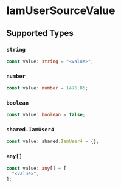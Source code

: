 # IamUserSourceValue


## Supported Types

### `string`

```typescript
const value: string = "<value>";
```

### `number`

```typescript
const value: number = 1476.85;
```

### `boolean`

```typescript
const value: boolean = false;
```

### `shared.IamUser4`

```typescript
const value: shared.IamUser4 = {};
```

### `any[]`

```typescript
const value: any[] = [
  "<value>",
];
```

